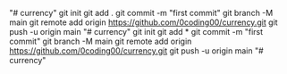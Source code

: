 "# currency"  git init git add . git commit -m "first commit" git branch -M main git remote add origin https://github.com/0coding00/currency.git git push -u origin main
"# currency"  git init git add * git commit -m "first commit" git branch -M main git remote add origin https://github.com/0coding00/currency.git git push -u origin main
"# currency" 
